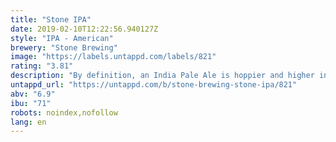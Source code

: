 ```yaml
---
title: "Stone IPA"
date: 2019-02-10T12:22:56.940127Z
style: "IPA - American"
brewery: "Stone Brewing"
image: "https://labels.untappd.com/labels/821"
rating: "3.81"
description: "By definition, an India Pale Ale is hoppier and higher in alcohol than its little brother, pale ale — and we deliver in spades. Now one of the most well respected and best-selling IPAs in the country, this golden beauty explodes with citrusy flavor and hop aromas, all perfectly balanced by a subtle malt character.  This crisp, extra hoppy brew is hugely refreshing on a hot day, but will always deliver no matter when you choose to drink it.  Hops: Magnum, Chinook & Centennial"
untappd_url: "https://untappd.com/b/stone-brewing-stone-ipa/821"
abv: "6.9"
ibu: "71"
robots: noindex,nofollow
lang: en
---
```

